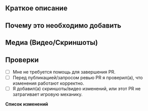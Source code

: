 <!-- ЭТО НЕ РЕПОЗИТОРИЙ WIZDENS. ЕСЛИ ВЫ ХОТИТЕ ДОБАВИТЬ СВОИ ИЗМЕНЕНИЯ НА ВСЕ СЕРВЕРА, СОЗДАЙТЕ PR В РЕПОЗИТОРИИ WIZDENS -->

## Краткое описание
<!-- Что вы предлагаете изменить в своём PR? -->

## Почему это необходимо добавить
<!-- Какая причина для внесения этих изменений? Пожалуйста, прикрепите ссылки на обсуждения и баг-репорты. Опишите, как это повлияет на игровой баланс. -->

## Медиа (Видео/Скриншоты)
<!--
Если ваш PR содержит изменения в игре, обязательно прикрепите скриншоты или видео с демонстрацией изменений.
-->

## Проверки
<!-- Чекбоксы для ускорения ревью вашего PR -->
- [ ] Мне не требуется помощь для завершения PR.
- [ ] Перед публикацией/запросом ревью PR я проверил(а), что изменения работают корректно.
- [ ] Я добавил(а) скриншоты/видео изменений, или этот PR не затрагивает игровую механику.

**Список изменений**
<!--
Если вы хотите, чтобы игроки узнали об изменениях из этого PR, укажите их по шаблону ниже. Кратко и информативно.
:cl: КОМАНДА STARLIGHT
- add: Добавлен ФурСьют.
- remove: Удалено Space.
- tweak: Изменён SS14.
- fix: Исправлено MeowMafiaBro.
-->
